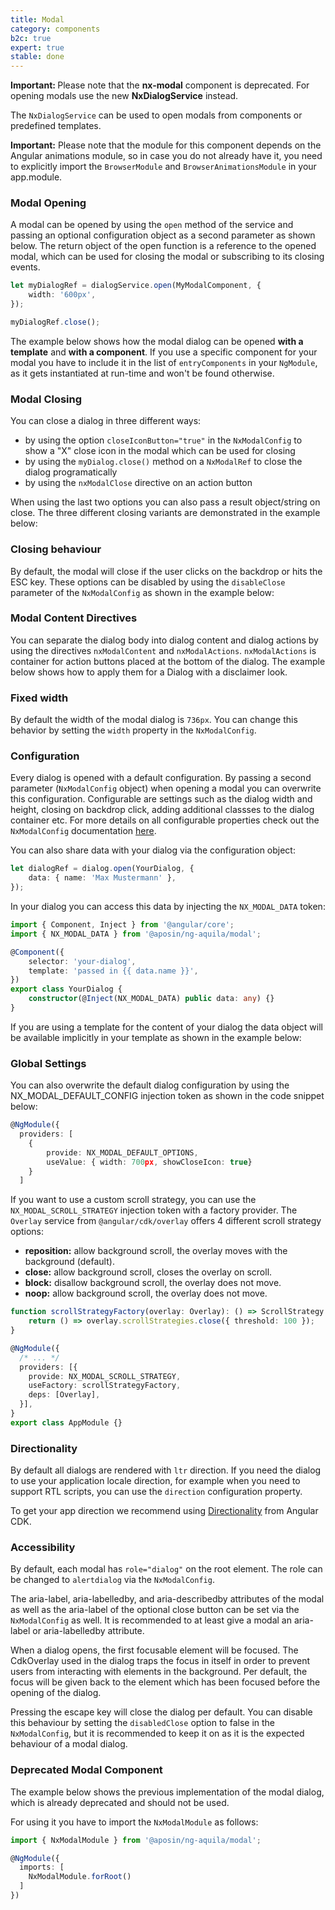 ```yaml
---
title: Modal
category: components
b2c: true
expert: true
stable: done
---
```


<div class="docs-deprecation-warning">
  <strong>Important: </strong>
  Please note that the <strong>nx-modal</strong> component is deprecated. For opening modals use the new <strong> NxDialogService</strong> instead.
</div>

The `NxDialogService` can be used to open modals from components or predefined templates.

**Important:** Please note that the module for this component depends on the Angular animations module, so in case you do not already have it, you need to explicitly import the `BrowserModule` and `BrowserAnimationsModule` in your app.module.

### Modal Opening

A modal can be opened by using the `open` method of the service and passing an optional configuration object as a second parameter as shown below. The return object of the open function is a reference to the opened modal, which can be used for closing the modal or subscribing to its closing events.

```ts
let myDialogRef = dialogService.open(MyModalComponent, {
    width: '600px',
});

myDialogRef.close();
```

The example below shows how the modal dialog can be opened **with a template** and **with a component**. If you use a specific component for your modal you have to include it in the list of `entryComponents` in your `NgModule`, as it gets instantiated at run-time and won't be found otherwise.

<!-- example(modal-opening) -->

### Modal Closing

You can close a dialog in three different ways:

-   by using the option `closeIconButton="true"` in the `NxModalConfig` to show a "X" close icon in the modal which can be used for closing
-   by using the `myDialog.close()` method on a `NxModalRef` to close the dialog programatically
-   by using the `nxModalClose` directive on an action button

When using the last two options you can also pass a result object/string on close. The three different closing variants are demonstrated in the example below:

<!-- example(modal-closing) -->

### Closing behaviour

By default, the modal will close if the user clicks on the backdrop or hits the ESC key. These options can be disabled by using the `disableClose` parameter of the `NxModalConfig` as shown in the example below:

<!-- example(modal-closing-behaviour) -->

### Modal Content Directives

You can separate the dialog body into dialog content and dialog actions by using the directives `nxModalContent` and `nxModalActions`. `nxModalActions` is container for action buttons placed at the bottom of the dialog. The example below shows how to apply them for a Dialog with a disclaimer look.

<!-- example(modal-content-actions) -->

### Fixed width

By default the width of the modal dialog is `736px`. You can change this behavior by setting the `width` property in the `NxModalConfig`.

<!-- example(modal-fixed-width) -->

### Configuration

Every dialog is opened with a default configuration. By passing a second parameter (`NxModalConfig` object) when opening a modal you can overwrite this configuration. Configurable are settings such as the dialog width and height, closing on backdrop click, adding additional classses to the dialog container etc. For more details on all configurable properties check out the `NxModalConfig` documentation [here](./documentation/modal/api#NxModalConfig).

You can also share data with your dialog via the configuration object:

```ts
let dialogRef = dialog.open(YourDialog, {
    data: { name: 'Max Mustermann' },
});
```

In your dialog you can access this data by injecting the `NX_MODAL_DATA` token:

```ts
import { Component, Inject } from '@angular/core';
import { NX_MODAL_DATA } from '@aposin/ng-aquila/modal';

@Component({
    selector: 'your-dialog',
    template: 'passed in {{ data.name }}',
})
export class YourDialog {
    constructor(@Inject(NX_MODAL_DATA) public data: any) {}
}
```

If you are using a template for the content of your dialog the data object will be available implicitly in your template as shown in the example below:

<!-- example(modal-data-injection) -->

### Global Settings

You can also overwrite the default dialog configuration by using the NX_MODAL_DEFAULT_CONFIG injection token as shown in the code snippet below:

```ts
@NgModule({
  providers: [
    {
        provide: NX_MODAL_DEFAULT_OPTIONS,
        useValue: { width: 700px, showCloseIcon: true}
    }
  ]
```

If you want to use a custom scroll strategy, you can use the `NX_MODAL_SCROLL_STRATEGY` injection token with a factory provider. The `Overlay` service from `@angular/cdk/overlay` offers 4 different scroll strategy options:

-   **reposition:** allow background scroll, the overlay moves with the background (default).
-   **close:** allow background scroll, closes the overlay on scroll.
-   **block:** disallow background scroll, the overlay does not move.
-   **noop:** allow background scroll, the overlay does not move.

```ts
function scrollStrategyFactory(overlay: Overlay): () => ScrollStrategy {
    return () => overlay.scrollStrategies.close({ threshold: 100 });
}

@NgModule({
  /* ... */
  providers: [{
    provide: NX_MODAL_SCROLL_STRATEGY,
    useFactory: scrollStrategyFactory,
    deps: [Overlay],
  }],
}
export class AppModule {}
```

### Directionality

By default all dialogs are rendered with `ltr` direction. If you need the dialog to use your application locale direction, for example when you need to support RTL scripts, you can use the `direction` configuration property.

To get your app direction we recommend using [Directionality](https://material.angular.io/cdk/bidi/overview) from Angular CDK.

<!-- example(modal-with-direction)> -->

### Accessibility

By default, each modal has `role="dialog"` on the root element. The role can be changed to `alertdialog` via the `NxModalConfig`.

The aria-label, aria-labelledby, and aria-describedby attributes of the modal as well as the aria-label of the optional close button can be set via the `NxModalConfig` as well. It is recommended to at least give a modal an aria-label or aria-labelledby attribute.

When a dialog opens, the first focusable element will be focused. The CdkOverlay used in the dialog traps the focus in itself in order to prevent users from interacting with elements in the background. Per default, the focus will be given back to the element which has been focused before the opening of the dialog.

Pressing the escape key will close the dialog per default. You can disable this behaviour by setting the `disabledClose` option to false in the `NxModalConfig`, but it is recommended to keep it on as it is the expected behaviour of a modal dialog.

### Deprecated Modal Component

The example below shows the previous implementation of the modal dialog, which is already deprecated and should not be used.

For using it you have to import the `NxModalModule` as follows:

```ts
import { NxModalModule } from '@aposin/ng-aquila/modal';

@NgModule({
  imports: [
    NxModalModule.forRoot()
  ]
})
```

<!-- example(modal-basic) -->
